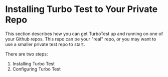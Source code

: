 # Installing Turbo Test to Your Private Repo

This section describes how you can get TurboTest up and running on one of
your Github repos. This repo can be your "real" repo, or you may want to
use a smaller private test repo to start.

There are two steps:

1) Installing Turbo Test
2) Configuring Turbo Test
